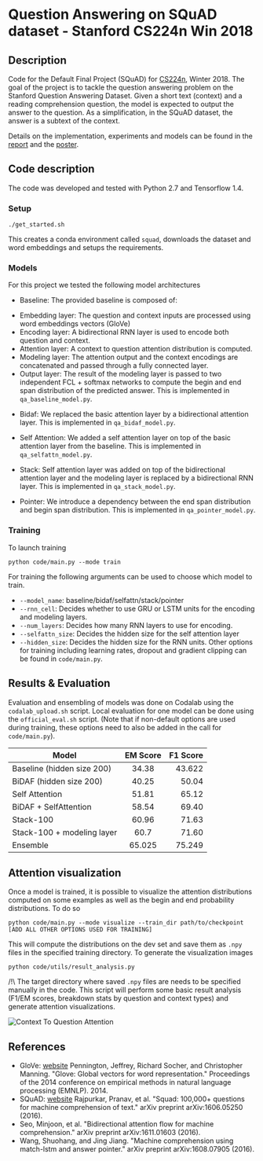 # Question Answering on SQuAD dataset - Stanford CS224n Win 2018

## Description
Code for the Default Final Project (SQuAD) for [CS224n](http://web.stanford.edu/class/cs224n/), Winter 2018. The goal of the project is to tackle the question answering problem on the Stanford Question Answering Dataset. 
Given a short text (context) and a reading comprehension question, the model is expected to output the answer to the question. As a simplification, in the SQuAD dataset, the answer is a subtext of the context. 

Details on the implementation, experiments and models can be found in the [report](http://web.stanford.edu/class/cs224n/reports/6904508.pdf) and the [poster](https://drive.google.com/file/d/1zW3rdprpoyvh9kB04Jgw3lpkV0sNjNlR/view?usp=sharing).

## Code description 
The code was developed and tested with Python 2.7 and Tensorflow 1.4.

### Setup 

```
./get_started.sh
```
This creates a conda environment called `squad`, downloads the dataset and word embeddings and setups the requirements. 

### Models 
For this project we tested the following model architectures 
* Baseline: The provided baseline is composed of:
- Embedding layer: The question and context inputs are processed using word embeddings vectors (GloVe)
- Encoding layer: A bidirectional RNN layer is used to encode both question and context.
- Attention layer: A context to question attention distribution is computed.
- Modeling layer: The attention output and the context encodings are concatenated and passed through a fully connected layer.
- Output layer: The result of the modeling layer is passed to two independent FCL + softmax networks to compute the begin and end span distribution of the predicted answer. 
This is implemented in `qa_baseline_model.py`.
* Bidaf: We replaced the basic attention layer by a bidirectional attention layer. This is implemented in `qa_bidaf_model.py`.

* Self Attention: We added a self attention layer on top of the basic attention layer from the baseline. This is implemented in `qa_selfattn_model.py`. 

* Stack: Self attention layer was added on top of the bidirectional attention layer and the modeling layer is replaced by a bidirectional RNN layer. This is implemented in `qa_stack_model.py`.

* Pointer: We introduce a dependency between the end span distribution and begin span distribution. This is implemented in `qa_pointer_model.py`.

### Training 
To launch training
```
python code/main.py --mode train
``` 

For training the following arguments can be used to choose which model to train.
* `--model_name`: baseline/bidaf/selfattn/stack/pointer
* `--rnn_cell`: Decides whether to use GRU or LSTM units for the encoding and modeling layers.
* `--num_layers`: Decides how many RNN layers to use for encoding.
* `--selfattn_size`: Decides the hidden size for the self attention layer
* `--hidden_size`: Decides the hidden size for the RNN units. 
Other options for training including learning rates, dropout and gradient clipping can be found in `code/main.py`. 


## Results & Evaluation
Evaluation and ensembling of models was done on Codalab using the `codalab_upload.sh` script.
Local evaluation for one model can be done using the `official_eval.sh` script. (Note that if non-default options are used during training, these options need to also be added in the call for `code/main.py`). 


|Model | EM Score | F1 Score |
| ------------- |:-------------:| -----:|
|Baseline (hidden size 200) |34.38 |43.622 |
|BiDAF (hidden size 200) | 40.25 | 50.04|
|Self Attention | 51.81 | 65.12 
|BiDAF + SelfAttention | 58.54 | 69.40 |
|Stack-100 | 60.96 | 71.63 |
|Stack-100 + modeling layer |	60.7 | 71.60 |
|Ensemble | 65.025 |75.249 | 

## Attention visualization 
Once a model is trained, it is possible to visualize the attention distributions computed on some examples as well as the begin and end probability distributions. 
To do so 
```
python code/main.py --mode visualize --train_dir path/to/checkpoint [ADD ALL OTHER OPTIONS USED FOR TRAINING]
```
This will compute the distributions on the dev set and save them as `.npy` files in the specified training directory. 
To generate the visualization images 
```
python code/utils/result_analysis.py
``` 
/!\ The target directory where saved `.npy` files are needs to be specified manually in the code. 
This script will perform some basic result analysis (F1/EM scores, breakdown stats by question and context types) and generate attention visualizations. 

![Context To Question Attention](https://user-images.githubusercontent.com/13089230/38461067-e6ca51e4-3a7b-11e8-9113-bf23043e9e65.png)

## References 
 * GloVe: [website](https://nlp.stanford.edu/projects/glove/)
Pennington, Jeffrey, Richard Socher, and Christopher Manning. "Glove: Global vectors for word representation." Proceedings of the 2014 conference on empirical methods in natural language processing (EMNLP). 2014.
* SQuAD: [website](https://rajpurkar.github.io/SQuAD-explorer/)
Rajpurkar, Pranav, et al. "Squad: 100,000+ questions for machine comprehension of text." arXiv preprint arXiv:1606.05250 (2016).
* Seo, Minjoon, et al. "Bidirectional attention flow for machine comprehension." arXiv preprint arXiv:1611.01603 (2016).
* Wang, Shuohang, and Jing Jiang. "Machine comprehension using match-lstm and answer pointer." arXiv preprint arXiv:1608.07905 (2016).
